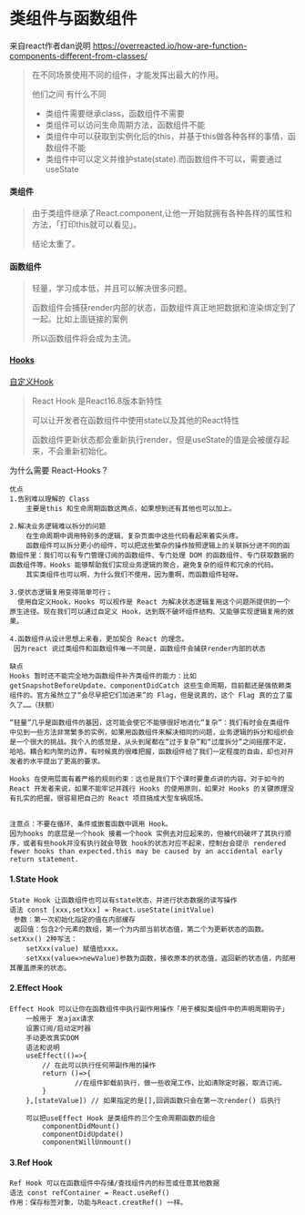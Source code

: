 # 类组件与函数组件

来自react作者dan说明 https://overreacted.io/how-are-function-components-different-from-classes/

> 在不同场景使用不同的组件，才能发挥出最大的作用。
>
> 他们之间	有什么不同
>
> - 类组件需要继承class，函数组件不需要
> - 类组件可以访问生命周期方法，函数组件不能
> - 类组件中可以获取到实例化后的this，并基于this做各种各样的事情，函数组件不能
> - 类组件中可以定义并维护state(state).而函数组件不可以，需要通过useState



#### 类组件

> 由于类组件继承了React.component,让他一开始就拥有各种各样的属性和方法，「打印this就可以看见」。
>
> 结论太重了。



#### 函数组件

> 轻量，学习成本低，并且可以解决很多问题。
>
> 函数组件会捕获render内部的状态，函数组件真正地把数据和渲染绑定到了一起。比如上面链接的案例
>
> 所以函数组件将会成为主流。



#### [Hooks](https://zh-hans.reactjs.org/docs/hooks-reference.html)

[自定义Hook](https://zh-hans.reactjs.org/docs/hooks-custom.html)

> React Hook 是React16.8版本新特性
>
> 可以让开发者在函数组件中使用state以及其他的React特性
>
> 函数组件更新状态都会重新执行render，但是useState的值是会被缓存起来，不会重新初始化。

为什么需要 React-Hooks？

```
优点
1.告别难以理解的 Class  
	主要是this 和生命周期函数这两点，如果想到还有其他也可以加上。

2.解决业务逻辑难以拆分的问题
	在生命周期中调用特别多的逻辑，复杂页面中这些代码看起来着实头疼。
	函数组件可以拆分更小的组件，可以把这些繁杂的操作按照逻辑上的关联拆分进不同的函数组件里：我们可以有专门管理订阅的函数组件、专门处理 DOM 的函数组件、专门获取数据的函数组件等。Hooks 能够帮助我们实现业务逻辑的聚合，避免复杂的组件和冗余的代码。
	其实类组件也可以啊，为什么我们不使用，因为重啊，而函数组件轻呀。

3.使状态逻辑复用变得简单可行；
  使用自定义Hook，Hooks 可以视作是 React 为解决状态逻辑复用这个问题所提供的一个原生途径。现在我们可以通过自定义 Hook，达到既不破坏组件结构、又能够实现逻辑复用的效果。

4.函数组件从设计思想上来看，更加契合 React 的理念。
 因为react 说过类组件和函数组件唯一不同是，函数组件会捕获render内部的状态
	
缺点
Hooks 暂时还不能完全地为函数组件补齐类组件的能力：比如 getSnapshotBeforeUpdate、componentDidCatch 这些生命周期，目前都还是强依赖类组件的。官方虽然立了“会尽早把它们加进来”的 Flag，但是说真的，这个 Flag 真的立了蛮久了……（扶额）

“轻量”几乎是函数组件的基因，这可能会使它不能够很好地消化“复杂”：我们有时会在类组件中见到一些方法非常繁多的实例，如果用函数组件来解决相同的问题，业务逻辑的拆分和组织会是一个很大的挑战。我个人的感觉是，从头到尾都在“过于复杂”和“过度拆分”之间摇摆不定，哈哈。耦合和内聚的边界，有时候真的很难把握，函数组件给了我们一定程度的自由，却也对开发者的水平提出了更高的要求。

Hooks 在使用层面有着严格的规则约束：这也是我们下个课时要重点讲的内容。对于如今的 React 开发者来说，如果不能牢记并践行 Hooks 的使用原则，如果对 Hooks 的关键原理没有扎实的把握，很容易把自己的 React 项目搞成大型车祸现场。


注意点：不要在循环、条件或嵌套函数中调用 Hook。
因为hooks 的底层是一个hook 接着一个hook 实例去对应起来的，但被代码破坏了其执行顺序，或者有些hook并没有执行就会导致 hook的状态对应不起来，控制台会提示 rendered fewer hooks than expected.this may be caused by an accidental early return statement. 
```



#### 1.State Hook

```
State Hook 让函数组件也可以有state状态，并进行状态数据的读写操作
语法 const [xxx,setXxx] = React.useState(initValue)
 参数：第一次初始化指定的值在内部缓存
 返回值：包含2个元素的数组，第一个为内部当前状态值，第二个为更新状态的函数。
setXxx() 2种写法：
	setXxx(value) 赋值给xxx。
	setXxx(value=>newValue)参数为函数，接收原本的状态值，返回新的状态值，内部用其覆盖原来的状态。
```

#### 2.Effect Hook

```
Effect Hook 可以让你在函数组件中执行副作用操作「用于模拟类组件中的声明周期钩子」
	一般用于 发ajax请求
	设置订阅/启动定时器
	手动更改真实DOM
	语法和说明
	useEffect(()=>{
		// 在此可以执行任何带副作用的操作
		return ()=>{
				//在组件卸载前执行，做一些收尾工作，比如清除定时器，取消订阅。
		}
	},[stateValue]) // 如果指定的是[],回调函数只会在第一次render() 后执行
	
	可以把useEffect Hook 是类组件的三个生命周期函数的组合
		componentDidMount()
		componentDidUpdate()
		componentWillUnmount()
```

#### 3.Ref Hook

```
Ref Hook 可以在函数组件中存储/查找组件内的标签或任意其他数据
语法 const refContainer = React.useRef()
作用：保存标签对象，功能与React.creatRef() 一样。
```


